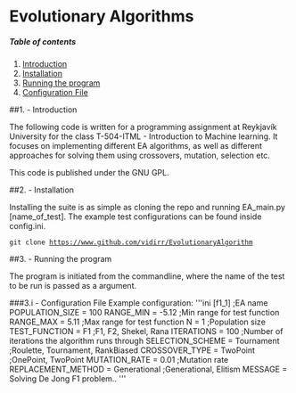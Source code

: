 Evolutionary Algorithms
=====================

##### Table of contents

1. [Introduction](#intro)
2. [Installation](#install)
3. [Running the program](#run)
  1. [Configuration File](#config)


<a name="intro" />
##1. - Introduction

The following code is written for a programming assignment at Reykjavík University for the class T-504-ITML - Introduction to Machine learning.
It focuses on implementing different EA algorithms, as well as different
approaches for solving them using crossovers, mutation, selection etc.

This code is published under the GNU GPL.

<a name="install" />
##2. - Installation

Installing the suite is as simple as cloning the repo and running EA_main.py [name_of_test]. The example test configurations can be found inside config.ini.


<code>git clone https://www.github.com/vidirr/EvolutionaryAlgorithm</code>


<a name="run" />
##3. - Running the program

The program is initiated from the commandline, where the name of the test to be run is passed as a argument.

<a name="config" />
###3.i - Configuration File
Example configuration:
'''ini
[f1_1]                                   ;EA name
POPULATION_SIZE = 100
RANGE_MIN = -5.12                       ;Min range for test function
RANGE_MAX = 5.11                        ;Max range for test function
N = 1                                   ;Population size
TEST_FUNCTION = F1                      ;F1, F2, Shekel, Rana
ITERATIONS = 100                        ;Number of iterations the algorithm runs through
SELECTION_SCHEME = Tournament           ;Roulette, Tournament, RankBiased
CROSSOVER_TYPE = TwoPoint               ;OnePoint, TwoPoint
MUTATION_RATE = 0.01                    ;Mutation rate
REPLACEMENT_METHOD = Generational       ;Generational, Elitism
MESSAGE = Solving De Jong F1 problem..
'''